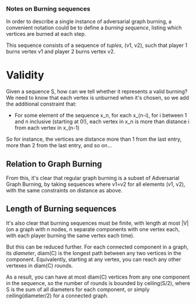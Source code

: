 ### Notes on Burning sequences

In order to describe a single instance of adversarial graph burning, a convenient notation could be to define a _burning sequence_, listing which vertices are burned at each step.

This sequence consists of a sequence of _tuples_, (v1, v2), such that player 1 burns vertex v1 and player 2 burns vertex v2.

# Validity

Given a sequence S, how can we tell whether it represents a valid burning? We need to know that each vertex is unburned when it's chosen, so we add the additional constraint that:

* For some element of the sequence x_n, for each x_(n-i), for i between 1 and n inclusive (starting at 0!), each vertex in x_n is more than distance i from each vertex in x_(n-1)

So for instance, the vertices are distance more than 1 from the last entry, more than 2 from the last entry, and so on...

## Relation to Graph Burning

From this, it's clear that regular graph burning is a subset of Adversarial Graph Burning, by taking sequences where v1=v2 for all elements (v1, v2), with the same constraints on distance as above.

## Length of Burning sequences

It's also clear that burning sequences must be finite, with length at most |V| (on a graph with n nodes, n separate components with one vertex each, with each player burning the same vertex each time).

But this can be reduced further. For each connected component in a graph, its _diameter_, diam(C) is the longest path between any two vertices in the component. Equivalently, starting at any vertex, you can reach any other vertexes in diam(C) rounds.

As a result, you can have at most diam(C) vertices from any one component in the sequence, so the number of rounds is bounded by ceiling(S/2), where S is the sum of all diameters for each component, or simply ceiling(diameter/2) for a connected graph.